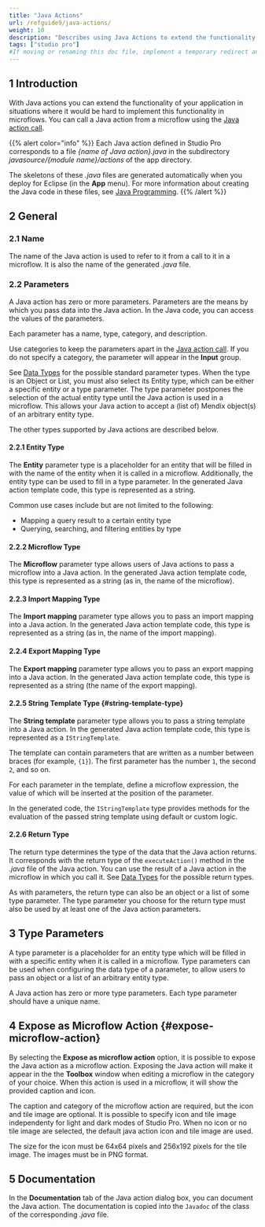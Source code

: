 ```yaml
---
title: "Java Actions"
url: /refguide9/java-actions/
weight: 10
description: "Describes using Java Actions to extend the functionality of your Mendix app."
tags: ["studio pro"]
#If moving or renaming this doc file, implement a temporary redirect and let the respective team know they should update the URL in the product. See Mapping to Products for more details.
---
```


## 1 Introduction

With Java actions you can extend the functionality of your application in situations where it would be hard to implement this functionality in microflows. You can call a Java action from a microflow using the [Java action call](/refguide9/java-action-call/).

{{% alert color="info" %}}
Each Java action defined in Studio Pro corresponds to a file *{name of Java action}.java* in the subdirectory *javasource/{module name}/actions* of the app directory.

The skeletons of these *.java* files are generated automatically when you deploy for Eclipse (in the **App** menu). For more information about creating the Java code in these files, see [Java Programming](/refguide9/java-programming/).
{{% /alert %}}

## 2 General

### 2.1 Name

The name of the Java action is used to refer to it from a call to it in a microflow. It is also the name of the generated *.java* file.

### 2.2 Parameters

A Java action has zero or more parameters. Parameters are the means by which you pass data into the Java action. In the Java code, you can access the values of the parameters.

Each parameter has a name, type, category, and description. 

Use categories to keep the parameters apart in the [Java action call](/refguide9/java-action-call/). If you do not specify a category, the parameter will appear in the **Input** group.

See [Data Types](/refguide9/data-types/) for the possible standard parameter types. When the type is an Object or List, you must also select its Entity type, which can be either a specific entity or a type parameter. The type parameter postpones the selection of the actual entity type until the Java action is used in a microflow. This allows your Java action to accept a (list of) Mendix object(s) of an arbitrary entity type.

The other types supported by Java actions are described below.

#### 2.2.1 Entity Type

The **Entity** parameter type is a placeholder for an entity that will be filled in with the name of the entity when it is called in a microflow. Additionally, the entity type can be used to fill in a type parameter. In the generated Java action template code, this type is represented as a string.

Common use cases include but are not limited to the following:

* Mapping a query result to a certain entity type
* Querying, searching, and filtering entities by type

#### 2.2.2 Microflow Type

The **Microflow** parameter type allows users of Java actions to pass a microflow into a Java action. In the generated Java action template code, this type is represented as a string (as in, the name of the microflow).

#### 2.2.3 Import Mapping Type

The **Import mapping** parameter type allows you to pass an import mapping into a Java action. In the generated Java action template code, this type is represented as a string (as in, the name of the import mapping).

#### 2.2.4 Export Mapping Type

The **Export mapping** parameter type allows you to pass an export mapping into a Java action. In the generated Java action template code, this type is represented as a string (the name of the export mapping).

#### 2.2.5 String Template Type {#string-template-type}

The **String template** parameter type allows you to pass a string template into a Java action. In the generated Java action template code, this type is represented as a `IStringTemplate`.

The template can contain parameters that are written as a number between braces (for example, `{1}`). The first parameter has the number `1`, the second `2`, and so on.

For each parameter in the template, define a microflow expression, the value of which will be inserted at the position of the parameter. 

In the generated code, the `IStringTemplate` type provides methods for the evaluation of the passed string template using default or custom logic. 

#### 2.2.6 Return Type

The return type determines the type of the data that the Java action returns. It corresponds with the return type of the `executeAction()` method in the *.java* file of the Java action. You can use the result of a Java action in the microflow in which you call it. See [Data Types](/refguide9/data-types/) for the possible return types.

As with parameters, the return type can also be an object or a list of some type parameter. The type parameter you choose for the return type must also be used by at least one of the Java action parameters.

## 3 Type Parameters

A type parameter is a placeholder for an entity type which will be filled in with a specific entity when it is called in a microflow. Type parameters can be used when configuring the data type of a parameter, to allow users to pass an object or a list of an arbitrary entity type.

A Java action has zero or more type parameters. Each type parameter should have a unique name.

## 4 Expose as Microflow Action {#expose-microflow-action}

By selecting the **Expose as microflow action** option, it is possible to expose the Java action as a microflow action. Exposing the Java action will make it appear in the the **Toolbox** window when editing a microflow in the category of your choice. When this action is used in a microflow, it will show the provided caption and icon.

The caption and category of the microflow action are required, but the icon and tile image are optional. It is possible to specify icon and tile image independenty for light and dark modes of Studio Pro. When no icon or no tile image are selected, the default java action icon and tile image are used.

The size for the icon must be 64x64 pixels and 256x192 pixels for the tile image. The images must be in PNG format.

## 5 Documentation

In the **Documentation** tab of the Java action dialog box, you can document the Java action. The documentation is copied into the `Javadoc` of the class of the corresponding *.java* file.
